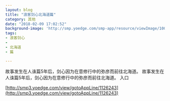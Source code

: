 ```yaml
---
layout: blog
title: "浪客剑心北海道篇"
category: 其他
date: "2018-02-09 17:02:52"
background-image: 'http://smp.yoedge.com/smp-app/resource/viewImage/1004374appline.png'
tags:
- 浪客剑心
-  
- 北海道
- 篇

---
```

故事发生在人诛篇5年后，剑心因为在意修行中的弥彦而前往北海道。
故事发生在人诛篇5年后，剑心因为在意修行中的弥彦而前往北海道。
入口

[http://smp3.yoedge.com/view/gotoAppLine/1126243](http://smp3.yoedge.com/view/gotoAppLine/1126243)

        
